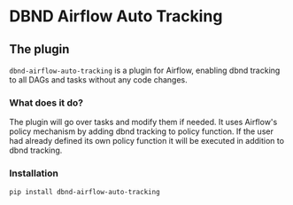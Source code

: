 # DBND Airflow Auto Tracking

## The plugin
`dbnd-airflow-auto-tracking` is a plugin for Airflow, enabling dbnd tracking to all DAGs and tasks without any code changes.

### What does it do?
The plugin will go over tasks and modify them if needed.
It uses Airflow's policy mechanism by adding dbnd tracking to policy function.
If the user had already defined its own policy function it will be executed in addition to dbnd tracking.

### Installation
```bash
pip install dbnd-airflow-auto-tracking
```
